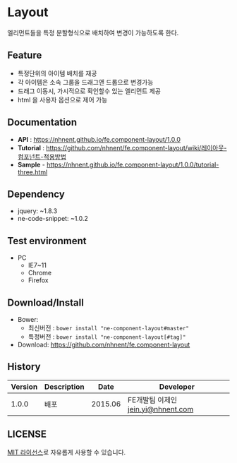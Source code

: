 Layout
===============
엘리먼트들을 특정 분할형식으로 배치하여 변경이 가능하도록 한다.

## Feature
* 특정단위의 아이템 배치를 재공
* 각 아이템은 소속 그룹을 드래그앤 드롭으로 변경가능
* 드래그 이동시, 가시적으로 확인할수 있는 엘리먼트 제공
* html 을 사용자 옵션으로 제어 가능

## Documentation
* **API** : https://nhnent.github.io/fe.component-layout/1.0.0
* **Tutorial** : https://github.com/nhnent/fe.component-layout/wiki/레이아웃-컴포넌트-적용방법
* **Sample** - https://nhnent.github.io/fe.component-layout/1.0.0/tutorial-three.html

## Dependency
* jquery: ~1.8.3
* ne-code-snippet: ~1.0.2

## Test environment
* PC
	* IE7~11
	* Chrome
	* Firefox

## Download/Install
* Bower:
   * 최신버전 : `bower install "ne-component-layout#master"`
   * 특정버전 : `bower install "ne-component-layout[#tag]"`
* Download: https://github.com/nhnent/fe.component-layout

## History
| Version | Description | Date | Developer |
| ---- | ---- | ---- | ---- |
| 1.0.0 | 배포 | 2015.06 | FE개발팀 이제인 <jein.yi@nhnent.com> |

## LICENSE
[MIT 라이선스](LICENSE)로 자유롭게 사용할 수 있습니다.
